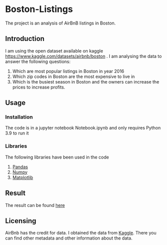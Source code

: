 # Boston-Listings

The project is an analysis of AirBnB listings in Boston.


## Introduction

I am using the open dataset available on kaggle https://www.kaggle.com/datasets/airbnb/boston . I am analysing the data to answer the following questions:

1. Which are most popular listings in Boston in year 2016
2. Which zip codes in Boston are the most expensive to live in
3. Which is the busiest season in Boston and the owners can increase the prices to increase profits.


## Usage 


### Installation

The code is in a jupyter notebook Notebook.ipynb and only requires Python 3.9 to run it 


### Libraries

The following libraries have been used in the code 

1. [Pandas](https://pandas.pydata.org)
2. [Numpy](https://numpy.org/)
3. [Matplotlib](https://matplotlib.org/)

## Result

The result can be found [here](https://medium.com/@utkarshpadia/how-to-make-inferences-from-data-without-the-use-of-machine-learning-497f5980457)


## Licensing

AirBnb has the credit for data. I obtained the data from [Kaggle](https://www.kaggle.com/datasets/airbnb/boston). There you can find other metadata and other information about the data.

